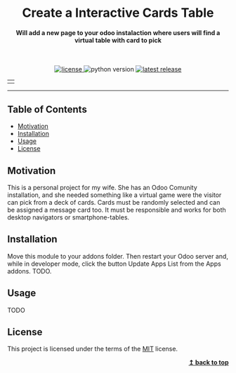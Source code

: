 <div align="center">
  <h1>Create a Interactive Cards Table</h1>
  <h4>Will add a new page to your odoo instalaction where users will find a virtual table with card to pick</h4>
  <br>
  <p>
    <a href="https://github.com/JDavidMoreno/month_year_widget/blob/main/LICENSE">
        <img alt="license" src="https://img.shields.io/badge/license-MIT-green" />
    </a>
    <img alt="python version" src="https://img.shields.io/badge/python-3.5 | 3.6 | 3.7 | 3.8 | 3.9 -blue" />
    <a href="https://github.com/odoo/odoo/tree/14.0">
        <img alt="latest release" src="https://img.shields.io/badge/Odoo%20Version-14-success" />
    </a>
  </p>
</div>

<div align="center">
  <table>
    <tr>
      <td>
      </td>
    </tr>
  </table>
</div>

---

## Table of Contents

- [Motivation](#motivation)
- [Installation](#installation)
- [Usage](#usage)
- [License](#license)

## Motivation

This is a personal project for my wife. She has an Odoo Comunity installation, and she needed something like a virtual game were the visitor can pick from a deck of cards. Cards must be randomly selected and can be assigned a message card too. It must be responsible and works for both desktop navigators or smartphone-tables.

## Installation

Move this module to your addons folder. Then restart your Odoo server and, while in developer mode, click the button Update Apps List from the Apps addons. TODO.

## Usage

TODO

## License

This project is licensed under the terms of the
[MIT](https://choosealicense.com/licenses/mit/) license.

<div align="right">
  <b><a href="#create-a-interactive-cards-table">↥ back to top</a></b>
</div>
